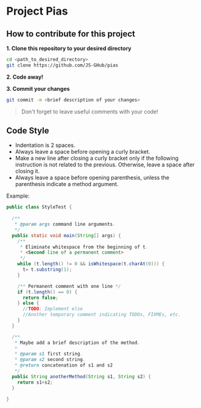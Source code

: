 # Project Pias

## How to contribute for this project

**1. Clone this repository to your desired directory**

```bash
cd <path_to_desired_directory>
git clone https://github.com/JS-GHub/pias
```

**2. Code away!**

**3. Commit your changes**

```bash
git commit -m <brief description of your changes>
```

>   Don't forget to leave useful comments with your code!

## Code Style

*   Indentation is 2 spaces.
*   Always leave a space before opening a curly bracket.
*   Make a new line after closing a curly bracket only if the following instruction is not related to the previous. Otherwise, leave a space after closing it.
*   Always leave a space before opening parenthesis, unless the parenthesis indicate a method argument.

Example:

```java
public class StyleTest {
  
  /**
   * @param args command line arguments.
   */
  public static void main(String[] args) {
    /** 
     * Eliminate whitespace from the beginning of t.
     * <Second line of a permanent comment>
     */
    while (t.length() != 0 && isWhitespace(t.charAt(0))) {
      t= t.substring(1);
    }

    /** Permanent comment with one line */
    if (t.length() == 0) {
      return false;
    } else {
      //TODO: Implement else
      //Another temporary comment indicating TODOs, FIXMEs, etc.
    }
  }

  /**
   * Maybe add a brief description of the method.
   * 
   * @param s1 first string.
   * @param s2 second string.
   * @return concatenation of s1 and s2
   */
  public String anotherMethod(String s1, String s2) {
    return s1+s2;
  }

}
```

